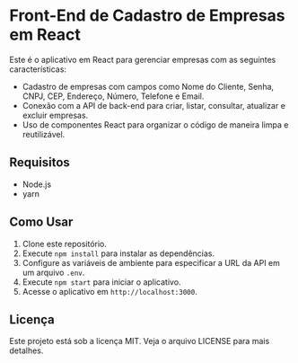 # Front-End de Cadastro de Empresas em React

Este é o aplicativo em React para gerenciar empresas com as seguintes características:

- Cadastro de empresas com campos como Nome do Cliente, Senha, CNPJ, CEP, Endereço, Número, Telefone e Email.
- Conexão com a API de back-end para criar, listar, consultar, atualizar e excluir empresas.
- Uso de componentes React para organizar o código de maneira limpa e reutilizável.

## Requisitos

- Node.js
- yarn

## Como Usar

1. Clone este repositório.
2. Execute `npm install` para instalar as dependências.
3. Configure as variáveis de ambiente para especificar a URL da API em um arquivo `.env`.
4. Execute `npm start` para iniciar o aplicativo.
5. Acesse o aplicativo em `http://localhost:3000`.

## Licença

Este projeto está sob a licença MIT. Veja o arquivo LICENSE para mais detalhes.

 
 
